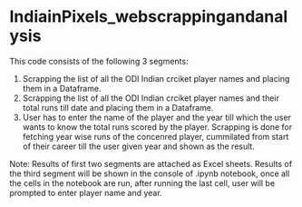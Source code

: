 # IndiainPixels_webscrappingandanalysis


This code consists of the following 3 segments:

1. Scrapping the list of all the ODI Indian crciket player names and placing them in a Dataframe.
2. Scrapping the list of all the ODI Indian crciket player names and their total runs till date and placing them in a Dataframe.
3. User has to enter the name of the player and the year till which the user wants to know the total runs scored by the player. Scrapping is done for fetching year wise runs of the concenred player, cummilated from start of their career till the user given year and shown as the result.


Note: Results of first two segments are attached as Excel sheets. Results of the third segment will be shown in the console of .ipynb notebook, once all the cells in the notebook are run, after running the last cell, user will be prompted to enter player name and year.  
